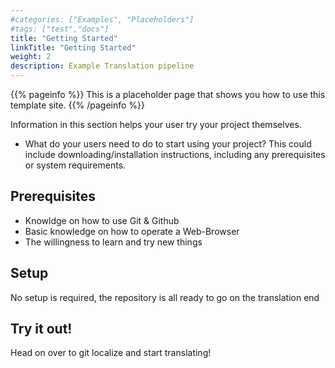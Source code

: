 ```yaml
---
#categories: ["Examples", "Placeholders"]
#tags: ["test","docs"] 
title: "Getting Started"
linkTitle: "Getting Started"
weight: 2
description: Example Translation pipeline
---
```


{{% pageinfo %}}
This is a placeholder page that shows you how to use this template site.
{{% /pageinfo %}}

Information in this section helps your user try your project themselves.

* What do your users need to do to start using your project? This could include downloading/installation instructions, including any prerequisites or system requirements.

## Prerequisites

- Knowldge on how to use Git & Github
- Basic knowledge on how to operate a Web-Browser
- The willingness to learn and try new things

## Setup

No setup is required, the repository is all ready to go on the translation end
## Try it out!

Head on over to git localize and start translating!
